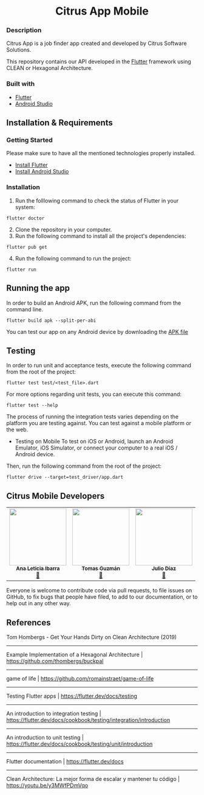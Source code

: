 <p align="center">
  <h1 align="center"/>Citrus App Mobile</h1>
</p>

### Description

Citrus App is a job finder app created and developed by Citrus Software Solutions.

<p>This repository contains our API developed in the <a href="https://flutter.dev/" target="_blank">Flutter</a> framework using CLEAN or Hexagonal Architecture.</p>

### Built with

- [Flutter](https://flutter.dev/docs)
- [Android Studio](https://developer.android.com/studio)

## Installation & Requirements

### Getting Started

Please make sure to have all the mentioned technologies properly installed.

- [Install Flutter](https://flutter.dev/docs/get-started/install)
- [Install Android Studio](https://developer.android.com/studio/install)

### Installation

1. Run the folllowing command to check the status of Flutter in your system:

```
flutter doctor
```

2. Clone the repository in your computer.
3. Run the following command to install all the project's dependencies:

```
flutter pub get
```

4. Run the following command to run the project:

```
flutter run
```

## Running the app

In order to build an Android APK, run the following command from the command line.

```
flutter build apk --split-per-abi
```

You can test our app on any Android device by downloading the [APK file](https://drive.google.com/drive/folders/1-J3LpVzF7hqwfI5b0at8XELWL_McDVdW?usp=sharing)

## Testing

In order to run unit and acceptance tests, execute the following command from the root of the project:

```
flutter test test/<test_file>.dart
```

For more options regarding unit tests, you can execute this command:

```
flutter test --help
```

The process of running the integration tests varies depending on the platform you are testing against. You can test against a mobile platform or the web.

- Testing on Mobile
  To test on iOS or Android, launch an Android Emulator, iOS Simulator, or connect your computer to a real iOS / Android device.

Then, run the following command from the root of the project:

```
flutter drive --target=test_driver/app.dart
```

## Citrus Mobile Developers

<table align="center">
  <tbody><tr>
    <td align="center"><a href="https://github.com/analetty" rel="nofollow"><img src="https://avatars.githubusercontent.com/u/27143794?v=4" width="150px;" alt="" style="max-width:100%;"><br><sub><b>Ana Leticia Ibarra</b></sub></a><br><a href="https://github.com/Citrus-Software-Solutions/citrus-app-Mobile/commits?author=analetty" title="Commits"><g-emoji class="g-emoji" alias="book" fallback-src="https://github.githubassets.com/images/icons/emoji/unicode/1f4d6.png">📖</g-emoji></a></td>
    <td align="center"><a href="https://github.com/tguzmani"><img src="https://avatars.githubusercontent.com/u/13774654?v=4" width="150px;" alt="" style="max-width:100%;"><br><sub><b>Tomas Guzmán</b></sub></a><br><a href="https://github.com/Citrus-Software-Solutions/citrus-app-Mobile/commits?author=tguzmani" title="Documentation"><g-emoji class="g-emoji" alias="book" fallback-src="https://github.githubassets.com/images/icons/emoji/unicode/1f4d6.png">📖</g-emoji></a></td>
    <td align="center"><a href="https://github.com/zaidcodes" rel="nofollow"><img src="https://avatars.githubusercontent.com/u/25602460?v=4" width="150px;" alt="" style="max-width:100%;"><br><sub><b>Julio Díaz</b></sub></a><br><a href="https://github.com/Citrus-Software-Solutions/citrus-app-Mobile/commits?author=zaidcodes" title="Documentation"><g-emoji class="g-emoji" alias="book" fallback-src="https://github.githubassets.com/images/icons/emoji/unicode/1f4d6.png">📖</g-emoji></a></td>
  </tr>
</tbody></table>

Everyone is welcome to contribute code via pull requests, to file issues on GitHub, to fix bugs that people have filed, to add to our documentation, or to help out in any other way.

## References

Tom Hombergs - Get Your Hands Dirty on Clean Architecture (2019)

---

Example Implementation of a Hexagonal Architecture | https://github.com/thombergs/buckpal

---

game of life | https://github.com/romainstraet/game-of-life

---

Testing Flutter apps | https://flutter.dev/docs/testing

---

An introduction to integration testing | https://flutter.dev/docs/cookbook/testing/integration/introduction

---

An introduction to unit testing | https://flutter.dev/docs/cookbook/testing/unit/introduction

---

Flutter documentation | https://flutter.dev/docs

---

Clean Architecture: La mejor forma de escalar y mantener tu código | https://youtu.be/y3MWfPDmVqo
